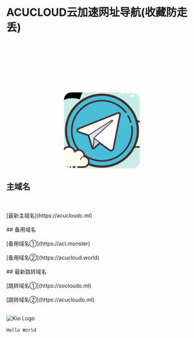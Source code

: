 # ACUCLOUD云加速网址导航(收藏防走丢)

<br />
<br />

<html>
<head>
    <title>JcMan</title>
    <style type="text/css">
    .image2{
        margin-top: 100px; 
        width:200px; 
        height:200px; 
        border-radius:20px; 
    }
    </style>
</head>
<body>
<center>
<img class="image2" src="/ssrlogo.jpg"/> 
</center>
</body>
</html>

## 主域名
<br />
<br />
[最新主域名](https://acucloudc.ml)
<br />
<br />
## 备用域名
<br />
<br />
[备用域名①](https://acl.monster)
<br />
<br />
[备用域名②](https://acucloud.world)
<br />
<br />
## 最新跳转域名
<br />
<br />
[跳转域名①](https://socloudo.ml)   
<br />
<br />
[跳转域名②](https://acucloudo.ml)
<br />
<br />
 
 ![Kio Logo](https://acucloud.github.io/99836.jpg)
 ```java
 Hello World 
 ```
